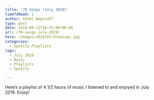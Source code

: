```yaml
---
title: '70 Songs [July 2019]'
timeToRead: 1 
author: Steel Wagstaff
type: post
date: 2019-09-21T18:33:00+00:00
url: /70-songs-july-2019/
hero: /images/2019/07/drawings.jpg
categories:
  - Spotify Playlists
tags:
  - July 2019
  - Music
  - Playlists
  - Spotify

---
```

 

Here&#8217;s a playlist of 4 1/2 hours of music I listened to and enjoyed in July 2019. Enjoy!<figure class="wp-block-embed-spotify wp-block-embed is-type-rich is-provider-spotify wp-embed-aspect-9-16 wp-has-aspect-ratio">

<div class="wp-block-embed__wrapper">
</div></figure>